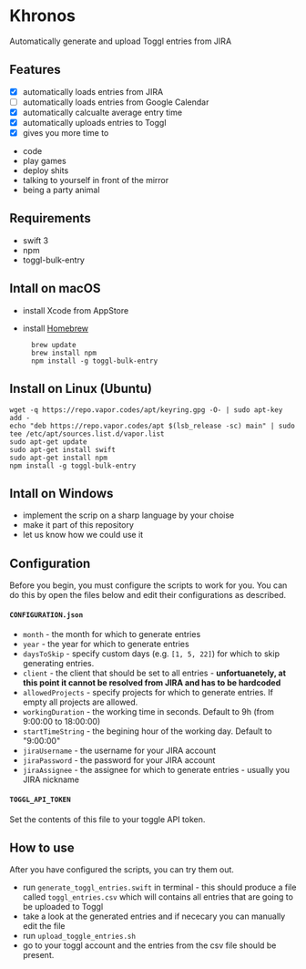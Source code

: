 # Khronos

Automatically generate and upload Toggl entries from JIRA

## Features
- [x] automatically loads entries from JIRA
- [ ] automatically loads entries from Google Calendar
- [x] automatically calcualte average entry time
- [x] automatically uploads entries to Toggl
- [x] gives you more time to 
- code
- play games
- deploy shits
- talking to yourself in front of the mirror
- being a party animal

## Requirements
- swift 3
- npm
- toggl-bulk-entry

## Intall on macOS

- install Xcode from AppStore
- install [Homebrew](https://brew.sh)

		brew update
		brew install npm
		npm install -g toggl-bulk-entry

## Install on Linux (Ubuntu)

	wget -q https://repo.vapor.codes/apt/keyring.gpg -O- | sudo apt-key add -
	echo "deb https://repo.vapor.codes/apt $(lsb_release -sc) main" | sudo tee /etc/apt/sources.list.d/vapor.list
	sudo apt-get update
	sudo apt-get install swift
	sudo apt-get install npm
	npm install -g toggl-bulk-entry

## Intall on Windows

- implement the scrip on a sharp language by your choise
- make it part of this repository
- let us know how we could use it

## Configuration

Before you begin, you must configure the scripts to work for you. You can do this by open the files below and edit their configurations as described.

#### `CONFIGURATION.json`
- `month` - the month for which to generate entries
- `year` - the year for which to generate entries
- `daysToSkip` - specify custom days (e.g. `[1, 5, 22]`) for which to skip generating entries.
- `client` - the client that should be set to all entries - **unfortuanetely, at this point it cannot be resolved from JIRA and has to be hardcoded**
- `allowedProjects` - specify projects for which to generate entries. If empty all projects are allowed.
- `workingDuration` - the working time in seconds. Default to 9h (from 9:00:00 to 18:00:00)
- `startTimeString` - the begining hour of the working day. Default to "9:00:00"
- `jiraUsername` - the username for your JIRA account
- `jiraPassword` - the password for your JIRA account
- `jiraAssignee` - the assignee for which to generate entries - usually you JIRA nickname

#### `TOGGL_API_TOKEN`
Set the contents of this file to  your toggle API token.

## How to use

After you have configured the scripts, you can try them out.

- run `generate_toggl_entries.swift` in terminal - this should produce a file called `toggl_entries.csv` which will contains all entries that are going to be uploaded to Toggl
- take a look at the generated entries and if nececary you can manually edit the file
- run `upload_toggle_entries.sh`
- go to your toggl account and the entries from the csv file should be present.
